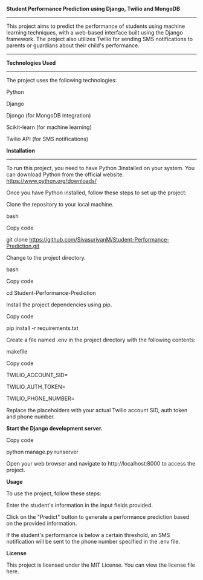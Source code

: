 **Student Performance Prediction using Django, Twilio and MongoDB**
***
This project aims to predict the performance of students using machine learning techniques, with a web-based interface built using the Django framework. The project also utilizes Twilio for sending SMS notifications to parents or guardians about their child's performance.
***
**Technologies Used**
***
The project uses the following technologies:

Python 

Django

Djongo (for MongoDB integration)

Scikit-learn (for machine learning)

Twilio API (for SMS notifications)


**Installation**
***

To run this project, you need to have Python 3installed on your system. You can download Python from the official website: https://www.python.org/downloads/


Once you have Python installed, follow these steps to set up the project:

Clone the repository to your local machine.

bash

Copy code

git clone https://github.com/SivasuriyanM/Student-Performance-Prediction.git

Change to the project directory.

bash

Copy code

cd Student-Performance-Prediction

Install the project dependencies using pip.

Copy code

pip install -r requirements.txt

Create a file named .env in the project directory with the following contents:

makefile

Copy code

TWILIO_ACCOUNT_SID=<your-twilio-account-sid>

TWILIO_AUTH_TOKEN=<your-twilio-auth-token>

TWILIO_PHONE_NUMBER=<your-twilio-phone-number>


Replace the placeholders with your actual Twilio account SID, auth token and phone number.


**Start the Django development server.**
 

Copy code

python manage.py runserver

Open your web browser and navigate to http://localhost:8000 to access the project.

**Usage**

To use the project, follow these steps:


Enter the student's information in the input fields provided.

Click on the "Predict" button to generate a performance prediction based on the provided information.

If the student's performance is below a certain threshold, an SMS notification will be sent to the phone number specified in the .env file.


**License**

This project is licensed under the MIT License. You can view the license file here.



